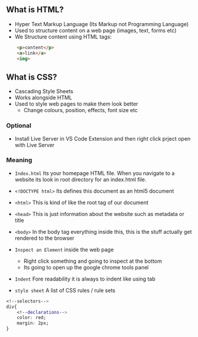 ## What is HTML?

- Hyper Text Markup Language (Its Markup not Programming Language)
- Used to structure content on a web page (images, text, forms etc)
- We Structure content using HTML tags:
```html
    <p>content</p>
    <a>link</a>
    <img>
```
## What is CSS?
- Cascading Style Sheets
- Works alongside HTML
- Used to style web pages to make them look better
    - Change colours, position, effects, font size etc

### Optional
- Install Live Server in VS Code Extension and then right click prject open with Live Server

### Meaning
- `Index.html` 
Its your homepage HTML file. When you navigate to a website its look in root directory for an index.html file.

- `<!DOCTYPE html>`
Its defines this document as an html5 document

- `<html>`
This is kind of like the root tag of our document

- `<head>`
This is just information about the website such as metadata or title

- `<body>`
In the body tag everything inside this, this is the stuff actually get rendered to the browser 

- `Inspect an Element` inside the web page
    - Right click something and going to inspect at the bottom
    - Its going to open up the google chrome tools panel

- `Indent`
Fore readability it is always to indent like using tab 

- `style sheet`
A list of CSS rules / rule sets

```css  
<!--selectors-->
div{
    <!--declarations-->
    color: red;
    margin: 2px;
}
```